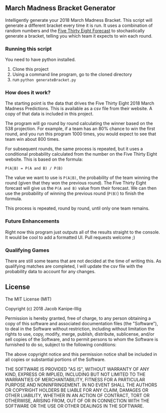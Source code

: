 ## March Madness Bracket Generator
Intelligently generate your 2018 March Madness Bracket. This script will generate a different bracket every time it is run. It uses a combination of random numbers and the [Five Thirty Eight Forecast](https://projects.fivethirtyeight.com/2018-march-madness-predictions/) to stochastically generate a bracket, telling you which team it expects to win each round.

### Running this script
You need to have python installed.

1. Clone this project
1. Using a command line program, go to the cloned directory
1. run `python generateBracket.py`

### How does it work?
The starting point is the data that drives the Five Thirty Eight 2018 March Madness Predictions. This is available as a csv file from their website. A copy of that data is included in this project.

The program will go round by round calculating the winner based on the 538 projection. For example, if a team has an 80% chance to win the first round, and you run this program 1000 times, you would expect to see that team win about 800 times.

For subsequent rounds, the same process is repeated, but it uses a conditional probability calculated from the number on the Five Thirty Eight website. This is based on the formula:
```
P(A|B) = P(A and B) / P(B)
```

The value we want to use is `P(A|B)`, the probability of the team winning the round (given that they won the previous round). The Five Thirty Eight forecast will give us the `P(A and B)` value from their forecast. We can then use the probability of winning the previous round (`P(B)`) to finish the formula.

This process is repeated, round by round, until only one team remains.

### Future Enhancements
Right now this program just outputs all of the results straight to the console. It would be cool to add a formatted UI. Pull requests welcome ;)

### Qualifying Games
There are still some teams that are not decided at the time of writing this. As qualifying matches are completed, I will update the csv file with the probability data to account for any changes.

## License
The MIT License (MIT)

Copyright (c) 2018 Jacob Kanipe-Illig

Permission is hereby granted, free of charge, to any person obtaining a copy of this software and associated documentation files (the "Software"), to deal in the Software without restriction, including without limitation the rights to use, copy, modify, merge, publish, distribute, sublicense, and/or sell copies of the Software, and to permit persons to whom the Software is furnished to do so, subject to the following conditions:

The above copyright notice and this permission notice shall be included in all copies or substantial portions of the Software.

THE SOFTWARE IS PROVIDED "AS IS", WITHOUT WARRANTY OF ANY KIND, EXPRESS OR IMPLIED, INCLUDING BUT NOT LIMITED TO THE WARRANTIES OF MERCHANTABILITY, FITNESS FOR A PARTICULAR PURPOSE AND NONINFRINGEMENT. IN NO EVENT SHALL THE AUTHORS OR COPYRIGHT HOLDERS BE LIABLE FOR ANY CLAIM, DAMAGES OR OTHER LIABILITY, WHETHER IN AN ACTION OF CONTRACT, TORT OR OTHERWISE, ARISING FROM, OUT OF OR IN CONNECTION WITH THE SOFTWARE OR THE USE OR OTHER DEALINGS IN THE SOFTWARE.
